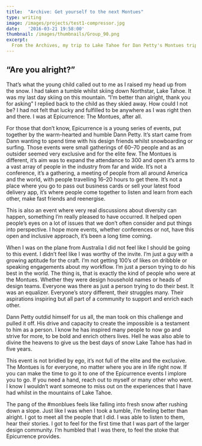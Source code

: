 ```yaml
---
title:  "Archive: Get yourself to the next Montues"
type: writing
image: /images/projects/test1-compressor.jpg
date:   '2016-03-21 19:58:00'
thumbnail: /images/thumbnails/Group_90.png
excerpt:
  From the Archives, my trip to Lake Tahoe for Dan Petty's Montues trip"
---
```


“Are you alright?”
-----------------  
That’s what the young child called out to me as I raised my head up from the snow. I had taken a tumble whilst skiing down Northstar, Lake Tahoe. It was my last day skiing on this mountain.
“I’m better than alright, thank you for asking” I replied back to the child as they skied away.
How could I not be? I had not felt that lucky and fulfilled to be anywhere as I was right then and there. I was at Epicurrence: The Montues, after all. 

For those that don’t know, Epicurrence is a young series of events, put together by the warm-hearted and humble Dann Petty. It’s start came from Dann wanting to spend time with his design friends whilst snowboarding or surfing. Those events were small gatherings of 60–70 people and as an outsider seemed very exclusive and for the elite few.
The Montues is different, it’s aim was to expand the attendance to 300 and open it’s arms to a vast array of people in the industry from far and wide. It’s not a conference, it’s a gathering, a meeting of people from all around America and the world, with people travelling 16–20 hours to get there. It’s not a place where you go to pass out business cards or sell your latest food delivery app, it’s where people come together to listen and learn from each other, make fast friends and reenergise.

This is also an event where very real discussions about diversity can happen, something I’m really pleased to have occurred. It helped open people’s eyes on a lot of issues that we don’t often consider and put things into perspective. I hope more events, whether conferences or not, have this open and inclusive approach, it’s been a long time coming.  

When I was on the plane from Australia I did not feel like I should be going to this event. I didn’t feel like I was worthy of the invite. I’m just a guy with a growing aptitude for the craft. I’m not getting 100’s of likes on dribbble or speaking engagements about my workflow. I’m just a person trying to do his best in the world. The thing is, that is exactly the kind of people who were at the Montues. Whether they were design household names or heads of design teams. Everyone was there as just a person trying to do their best. It was an equalizer. Everyone’s story different, their struggles many. Their aspirations inspiring but all part of a community to support and enrich each other. 

Dann Petty outdid himself for us all, the man took on this challenge and pulled it off. His drive and capacity to create the impossible is a testament to him as a person. I know he has inspired many people to now go and strive for more, to be bold and enrich others lives. Hell he was also able to divine the heavens to give us the best days of snow Lake Tahoe has had in five years.

This event is not bridled by ego, it’s not full of the elite and the exclusive. The Montues is for everyone, no matter where you are in life right now. If you can make the time to go it to one of the Epicurrence events I implore you to go. If you need a hand, reach out to myself or many other who went. I know I wouldn’t want someone to miss out on the experiences that I have had whilst in the mountains of Lake Tahoe. 

The pang of the #monblues feels like falling into fresh snow after rushing down a slope. Just like I was when I took a tumble, I’m feeling better than alright. I got to meet all the people that I did. I was able to listen to them, hear their stories. I got to feel for the first time that I was part of the larger design community. I’m humbled that I was there, to feel the stoke that Epicurrence provides. 